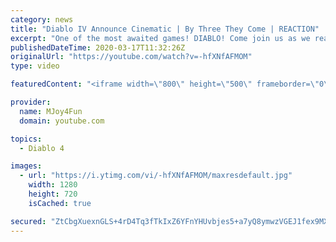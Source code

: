 ```yaml
---
category: news
title: "Diablo IV Announce Cinematic | By Three They Come | REACTION"
excerpt: "One of the most awaited games! DIABLO! Come join us as we react to Diablo IV Announce Cinematic - By Three They Come! Be scared and be amazed in this ..."
publishedDateTime: 2020-03-17T11:32:26Z
originalUrl: "https://youtube.com/watch?v=-hfXNfAFMOM"
type: video

featuredContent: "<iframe width=\"800\" height=\"500\" frameborder=\"0\" src=\"https://www.youtube.com/embed/-hfXNfAFMOM\" allow=\"accelerometer; autoplay; encrypted-media; gyroscope; picture-in-picture\" allowfullscreen></iframe>"

provider:
  name: MJoy4Fun
  domain: youtube.com

topics:
  - Diablo 4

images:
  - url: "https://i.ytimg.com/vi/-hfXNfAFMOM/maxresdefault.jpg"
    width: 1280
    height: 720
    isCached: true

secured: "ZtCbgXuexnGLS+4rD4Tq3fTkIxZ6YFnYHUvbjes5+a7yQ8ymwzVGEJ1fex9MXRAH2uIXUreoTkiKjbcFgNJ4MDIL62GLzl4+lgTY2wcOpkEBQA/gkMTD2I60XdIj4ZUPj/lvv4pV6evLWLImf7HUGYfL40tKJ+MIQZcWdM3RFEs8Xr2uUwXJ4wuiLAKDSRMvbD0oewrLSgOnbW/TyGFI/Wz7OFK8M0sjh8u5XImLQ2XMzP8SzcEqTFYN90gj3bphUmLwRrL6iLIckoqVz1tiACY6QeqA8DQA6ClyF8G9aRSKlW6I2Z+aUjA7veQkMzbrjM2Zq0oHB7n0DPMG1H9dVUi74l3s7K+ovGLhG8V9r38kPiuenfy6eWQ9eJpjHY/VF2GdzeJ6R+Gvmg4cjyFLqm5SjXlVhuCSpRqy2wwzRi+ee4NagSlxJvpbswxCNLwm;hHiUknCqChLpXu1kDykoBw=="
---
```


